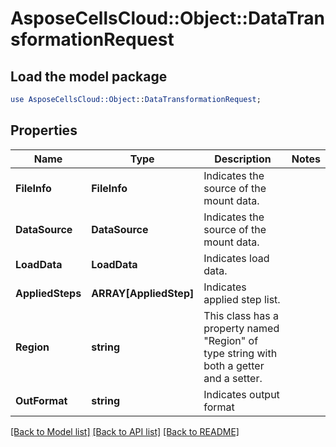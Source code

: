 # AsposeCellsCloud::Object::DataTransformationRequest 

## Load the model package
```perl
use AsposeCellsCloud::Object::DataTransformationRequest;
```

## Properties
Name | Type | Description | Notes
------------ | ------------- | ------------- | -------------
**FileInfo** | **FileInfo** | Indicates the source of the mount data. |
**DataSource** | **DataSource** | Indicates the source of the mount data. |
**LoadData** | **LoadData** | Indicates load data. |
**AppliedSteps** | **ARRAY[AppliedStep]** | Indicates applied step list.  |
**Region** | **string** | This class has a property named "Region" of type string with both a getter and a setter. |
**OutFormat** | **string** | Indicates output format  |  

[[Back to Model list]](../README.md#documentation-for-models) [[Back to API list]](../README.md#documentation-for-api-endpoints) [[Back to README]](../README.md)

